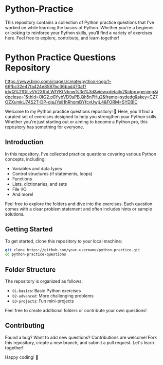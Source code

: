 # Python-Practice
This repository contains a collection of Python practice questions that I’ve worked on while learning the basics of Python. Whether you’re a beginner or looking to reinforce your Python skills, you’ll find a variety of exercises here. Feel free to explore, contribute, and learn together!

# Python Practice Questions Repository

https://www.bing.com/images/create/python-logo/1-66fbc32e47fa424e8587bc36bad470a1?id=Q%2fDiLvVh2XRbLWfYKtNbnw%3d%3d&view=detailv2&idpp=genimg&idpclose=1&thId=OIG2.p0YybVD9uPB.Qh5nPHu2&frame=sydedg&skey=CZ7OZXumkU74S2T-DP-giaJYsiI1hRhomBYfcvUwjL4&FORM=SYDBIC

Welcome to my Python practice questions repository! 🐍 Here, you'll find a curated set of exercises designed to help you strengthen your Python skills. Whether you're just starting out or aiming to become a Python pro, this repository has something for everyone.


## Introduction

In this repository, I've collected practice questions covering various Python concepts, including:

- Variables and data types
- Control structures (if statements, loops)
- Functions
- Lists, dictionaries, and sets
- File I/O
- And more!

Feel free to explore the folders and dive into the exercises. Each question comes with a clear problem statement and often includes hints or sample solutions.

## Getting Started

To get started, clone this repository to your local machine:

```bash
git clone https://github.com/your-username/python-practice.git
cd python-practice-questions
```

## Folder Structure

The repository is organized as follows:

- `01-basics`: Basic Python exercises
- `02-advanced`: More challenging problems
- `03-projects`: Fun mini-projects
  

Feel free to create additional folders or contribute your own questions!

## Contributing

Found a bug? Want to add new questions? Contributions are welcome! Fork this repository, create a new branch, and submit a pull request. Let's learn together!



Happy coding! 🚀

